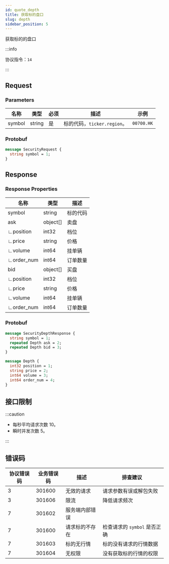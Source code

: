 ```yaml
---
id: quote_depth
title: 获取标的盘口
slug: depth
sidebar_position: 5
---
```


获取标的的盘口

:::info

协议指令：`14`

:::

## Request

### Parameters

| 名称   | 类型   | 必须 | 描述                        | 示例       |
| ------ | ------ | ---- | --------------------------- | ---------- |
| symbol | string | 是   | 标的代码，`ticker.region`。 | `00700.HK` |

### Protobuf

```protobuf
message SecurityRequest {
  string symbol = 1;
}
```

## Response

### Response Properties

| 名称       | 类型     | 描述     |
| ---------- | -------- | -------- |
| symbol     | string   | 标的代码 |
| ask        | object[] | 卖盘     |
| ∟position  | int32    | 档位     |
| ∟price     | string   | 价格     |
| ∟volume    | int64    | 挂单辆   |
| ∟order_num | int64    | 订单数量 |
| bid        | object[] | 买盘     |
| ∟position  | int32    | 档位     |
| ∟price     | string   | 价格     |
| ∟volume    | int64    | 挂单辆   |
| ∟order_num | int64    | 订单数量 |

### Protobuf

```protobuf
message SecurityDepthResponse {
  string symbol = 1;
  repeated Depth ask = 2;
  repeated Depth bid = 3;
}

message Depth {
  int32 position = 1;
  string price = 2;
  int64 volume = 3;
  int64 order_num = 4;
}
```

## 接口限制

:::caution

- 每秒平均请求次数 10。
- 瞬时并发次数 5。

:::

## 错误码

| 协议错误码 | 业务错误码 | 描述           | 排查建议                     |
| ---------- | ---------- | -------------- | ---------------------------- |
| 3          | 301600     | 无效的请求     | 请求参数有误或解包失败       |
| 3          | 301606     | 限流           | 降低请求频次                 |
| 7          | 301602     | 服务端内部错误 |                              |
| 7          | 301600     | 请求标的不存在 | 检查请求的 `symbol` 是否正确 |
| 7          | 301603     | 标的无行情     | 标的没有请求的行情数据       |
| 7          | 301604     | 无权限         | 没有获取标的行情的权限       |
